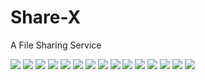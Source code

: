 # Share-X
A File Sharing Service

![](1.jpeg)
![](2.jpeg)
![](3.jpeg)
![](4.jpeg)
![](5.jpeg)
![](6.jpeg)
![](7.jpeg)
![](8.jpeg)
![](9.jpeg)
![](10.jpeg)
![](11.jpeg)
![](12.jpeg)
![](13.jpeg)
![](14.jpeg)
![](15.jpeg)
